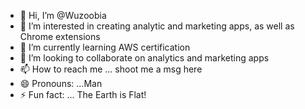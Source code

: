 - 👋 Hi, I’m @Wuzoobia
- 👀 I’m interested in creating analytic and marketing apps, as well as Chrome extensions
- 🌱 I’m currently learning AWS certification
- 💞️ I’m looking to collaborate on analytics and marketing apps
- 📫 How to reach me ... shoot me a msg here
- 😄 Pronouns: ...Man
- ⚡ Fun fact: ... The Earth is Flat!

<!---
Wuzoobia/Wuzoobia is a ✨ special ✨ repository because its `README.md` (this file) appears on your GitHub profile.
You can click the Preview link to take a look at your changes.
--->

